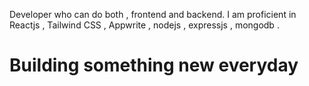 Developer who can do both , frontend and backend. I am proficient in Reactjs , Tailwind CSS , Appwrite , nodejs , expressjs , mongodb . 
# Building something new everyday
